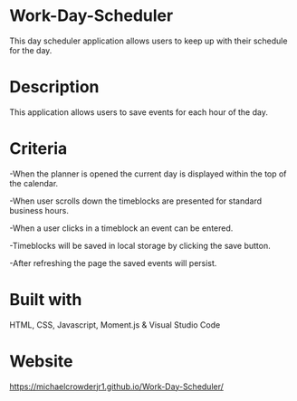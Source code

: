 # Work-Day-Scheduler
This day scheduler application allows users to keep up with their schedule for the day.

# Description
This application allows users to save events for each hour of the day.

# Criteria
-When the planner is opened the current day is displayed within the top of the calendar.

-When user scrolls down the timeblocks are presented for standard business hours.

-When a user clicks in a timeblock an event can be entered.

-Timeblocks will be saved in local storage by clicking the save button.

-After refreshing the page the saved events will persist.

# Built with
HTML, CSS, Javascript, Moment.js & Visual Studio Code

# Website
https://michaelcrowderjr1.github.io/Work-Day-Scheduler/
